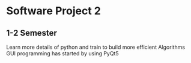 # Software Project 2
## 1-2 Semester

Learn more details of python and train to build more efficient Algorithms
GUI programming has started by using PyQt5

